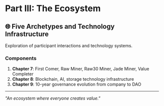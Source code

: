 ﻿# Part III: The Ecosystem

## 🌐 Five Archetypes and Technology Infrastructure

Exploration of participant interactions and technology systems.

### Components

1. **Chapter 7**: First Comer, Raw Miner, Raw30 Miner, Jade Miner, Value Completer
2. **Chapter 8**: Blockchain, AI, storage technology infrastructure  
3. **Chapter 9**: 10-year governance evolution from company to DAO

---

*"An ecosystem where everyone creates value."*
